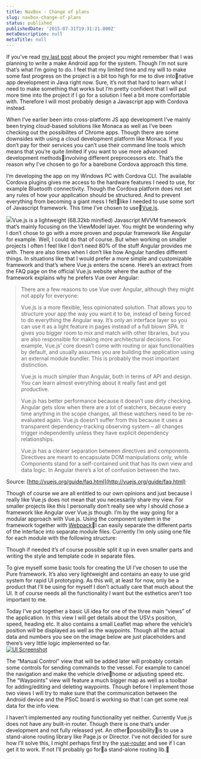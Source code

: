 ```yaml
---
title: NavBox - Change of plans
slug: navbox-change-of-plans
status: published
publishedDate: '2015-07-31T19:31:21.000Z'
metaDescription: null
metaTitle: null
---
```


If you’ve read [my last post](http://jimmyutterstrom.com/2015/07/navbox-autonomous-navigation-project/) about the project you might remember that I was planning to write a make Android app for the system. Though I’m not sure that’s what I’m going to do. I feel that my limited time and my will to make some fast progress on the project is a bit too high for me to dive intonative app development in Java right now. Sure, it’s not that hard to learn what I need to make something that works but I’m pretty confident that I will put more time into the project if I go for a solution I feel a bit more comfortable with. Therefore I will most probably design a Javascript app with Cordova instead.

When I’ve earlier been into cross-platform JS app development I’ve mainly been trying cloud-based solutions like Monaca as well as I’ve been checking out the possibilites of Chrome apps. Though there are some downsides with using a cloud development platform like Monaca. If you don’t pay for their services you can’t use their command line tools which means that you’re quite limited if you want to use more advanced development methodsinvolving different preprocessors etc. That’s the reason why I’ve chosen to go for a barebone Cordova approach this time.

I’m developing the app on my Windows PC with Cordova CLI. The available Cordova plugins gives me access to the hardware features I need to use, for example Bluetooth connectivity. Though the Cordova platform does not set any rules of how your application should be structured. And to prevent everything from becoming a giant mess I feltlike I needed to use some sort of Javascript framework. This time I’ve chosen to use[Vue.js](http://vuejs.org/).

![](https://di2hdke024x80.cloudfront.net/images/NavBox/vue.PNG)Vue.js is a lightweight (68.32kb minified) Javascript MVVM framework that’s mainly focusing on the ViewModel layer. You might be wondering why I don’t chose to go with a more proven and popular framework like Angular for example. Well, I could do that of course. But when working on smaller projects I often I feel like I don’t need 80% of the stuff Angular provides me with. There are also times when I don’t like how Angular handles different things. In situations like that I would prefer a more simple and customizable framework and that’s where Vue.js enters the scene. Here’s an extract from the FAQ page on the official Vue.js website where the author of the framework explains why he prefers Vue over Angular:

> There are a few reasons to use Vue over Angular, although they might not apply for everyone:
> 
>  Vue.js is a more flexible, less opinionated solution. That allows you to structure your app the way you want it to be, instead of being forced to do everything the Angular way. It’s only an interface layer so you can use it as a light feature in pages instead of a full blown SPA. It gives you bigger room to mix and match with other libraries, but you are also responsible for making more architectural decisions. For example, Vue.js’ core doesn’t come with routing or ajax functionalities by default, and usually assumes you are building the application using an external module bundler. This is probably the most important distinction.
> 
>  Vue.js is much simpler than Angular, both in terms of API and design. You can learn almost everything about it really fast and get productive.
> 
>  Vue.js has better performance because it doesn’t use dirty checking. Angular gets slow when there are a lot of watchers, because every time anything in the scope changes, all these watchers need to be re-evaluated again. Vue.js doesn’t suffer from this because it uses a transparent dependency-tracking observing system – all changes trigger independently unless they have explicit dependency relationships.
> 
>  Vue.js has a clearer separation between directives and components. Directives are meant to encapsulate DOM manipulations only, while Components stand for a self-contained unit that has its own view and data logic. In Angular there’s a lot of confusion between the two.

Source: [http://vuejs.org/guide/faq.html](http://vuejs.org/guide/faq.html)

Though of course we are all entitled to our own opinions and just because I really like Vue.js does not mean that you necessarily share my view. For smaller projects like this I personally don’t really see why I should chose a framework like Angular over Vue.js though. I’m by the way going for a modular approach with Vue.js. Using the component system in the framework together with [Webpack](https://github.com/webpack/webpack)I can easily separate the different parts of the interface into separate module files. Currently I’m only using one file for each module with the following structure:

 <style> /* CSS HERE */ </style> <template> <!-- HTML HERE --> </template> <script lang="babel"> /* Module logic here */ </script>

Though if needed it’s of course possible split it up in even smaller parts and writing the style and template code in separate files.

To give myself some basic tools for creating the UI I’ve chosen to use the Pure framework. It’s also very lightweight and contains an easy to use grid system for rapid UI prototyping. As this will, at least for now, only be a product that I’ll be using for myself I don’t actually care that much about the UI. It of course needs all the functionality I want but the esthetics aren’t too important to me.

Today I’ve put together a basic UI idea for one of the three main “views” of the application. In this view I will get details about the USV:s position, speed, heading etc. It also contains a small Leaflet map where the vehicle’s position will be displayed as well as the waypoints. Though all the actual data and numbers you see on the image below are just placeholders and there’s very little logic implemented so far.  
[![UI Screenshot](https://di2hdke024x80.cloudfront.net/images/NavBox/Screenshot_2015-07-31-18-51-04.png)](https://di2hdke024x80.cloudfront.net/images/NavBox/Screenshot_2015-07-31-18-51-04.png)

The “Manual Control” view that will be added later will probably contain some controls for sending commands to the vessel. For example to cancel the navigation and make the vehicle drivehome or adjusting speed etc. The “Waypoints” view will feature a much bigger map as well as a toolbar for adding/editing and deleting waypoints. Though before I implement those two views I will try to make sure that the communication between the Android device and the PSoC board is working so that I can get some real data for the info view.

I haven’t implemented any routing functionality yet neither. Currently Vue.js does not have any built-in router. Though there is one that’s under development and not fully released yet. An otherpossibilityis to use a stand-alone routing library like Page.js or Director. I’ve not decided for sure how I’ll solve this, I might perhaps first try the [vue-router](https://github.com/vuejs/vue-router) and see if I can get it to work. If not I’ll probably go fora stand-alone routing lib.



